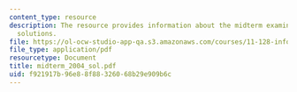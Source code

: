 ```yaml
---
content_type: resource
description: The resource provides information about the midterm examination and its
  solutions.
file: https://ol-ocw-studio-app-qa.s3.amazonaws.com/courses/11-128-information-technology-and-the-labor-market-spring-2005/f921917b96e88f88326068b29e909b6c_midterm_2004_sol.pdf
file_type: application/pdf
resourcetype: Document
title: midterm_2004_sol.pdf
uid: f921917b-96e8-8f88-3260-68b29e909b6c
---
```

